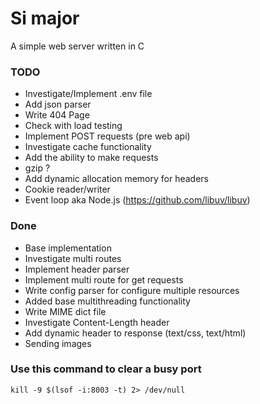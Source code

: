 # Si major

A simple web server written in C

### TODO

- Investigate/Implement .env file
- Add json parser
- Write 404 Page
- Check with load testing
- Implement POST requests (pre web api)
- Investigate cache functionality
- Add the ability to make requests
- gzip ?
- Add dynamic allocation memory for headers
- Cookie reader/writer
- Event loop aka Node.js (https://github.com/libuv/libuv)

### Done

- Base implementation
- Investigate multi routes
- Implement header parser
- Implement multi route for get requests
- Write config parser for configure multiple resources
- Added base multithreading functionality
- Write MIME dict file
- Investigate Content-Length header
- Add dynamic header to response (text/css, text/html)
- Sending images

### Use this command to clear a busy port

```kill -9 $(lsof -i:8003 -t) 2> /dev/null```

